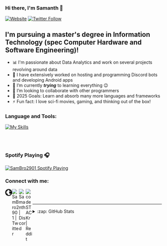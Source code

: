 ### Hi there, I'm Samanth 👋

[![Website](https://img.shields.io/website?down_color=red&down_message=Offline&label=SamBro2901.github.io&style=for-the-badge&up_color=green&up_message=Online&url=https%3A%2F%2Fsambro2901.github.io%2F)](https://sambro2901.github.io)
[![Twitter Follow](https://img.shields.io/twitter/follow/SamBro2901?color=1DA1F2&logo=twitter&style=for-the-badge)](https://twitter.com/intent/follow?original_referer=https%3A%2F%2Fgithub.com%2FSamBro2901&screen_name=SamBro2901)

## I'm pursuing a master's degree in Information Technology (spec Computer Hardware and Software Engineering)!

- 📊 I'm passionate about Data Analytics and work on several projects revolving around data 
- 🔭 I have extensively worked on hosting and programming Discord bots and developing Android apps
- 🌱 I’m currently **_trying_** to learning everything 😉
- 👯 I’m looking to collaborate with other programmers
- 🥅 2025 Goals: Learn and absorb many more languages and frameworks
- ⚡ Fun fact: I love sci-fi movies, gaming, and thinking out of the box!

### Language and Tools:

[![My Skills](https://skillicons.dev/icons?i=vscode,androidstudio,firebase,js,discordjs,nodejs,MongoDB,heroku,postman,vercel,java,py,pycharm,sklearn,tensorflow,HTML,CSS,raspberrypi,git,github,gitlab,anaconda,arduino&perline=8)](https://skillicons.dev)

<br />
<br />

### Spotify Playing 🎧

[<img src="https://novatorem.sambro2901.vercel.app/api/spotify" alt="SamBro2901 Spotify Playing" width="350" />](https://open.spotify.com/user/97d9649907da49d383f35cf03dc3a177)

### Connect with me:

[<img align="left" alt="SamBro2901.com" width="22px" src="https://raw.githubusercontent.com/iconic/open-iconic/master/svg/globe.svg" />][website]
[<img align="left" alt="SamBro2901 | Twitter" width="22px" src="https://cdn.jsdelivr.net/npm/simple-icons@v3/icons/twitter.svg" />][twitter]
[<img align="left" alt="Samanth | Discord" width="22px" src="https://cdn.jsdelivr.net/npm/simple-icons@v3/icons/discord.svg" />][discord]
[<img align="left" alt="codeSTACKr | Reddit" width="22px" src="https://cdn.jsdelivr.net/npm/simple-icons@v3/icons/reddit.svg" />][reddit]

<br />
<br />

---

<details>
  <summary>:zap: GitHub Stats</summary>

  <img align="left" alt="SamBro2901's GitHub Stats" src="https://github-readme-stats.vercel.app/api?username=SamBro2901&show_icons=true&hide_border=true&count_private=true&theme=radical" />

</details>

[website]: https://SamBro2901.com
[twitter]: https://twitter.com/SamBro2901
[discord]: https://discord.gg/codm
[reddit]: https://www.reddit.com/u/SamBro2901
